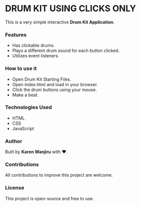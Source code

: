 # DRUM KIT USING CLICKS ONLY

This is a very simple interactive **Drum Kit Application**.

### Features
- Has clickable drums.
- Plays a different drum sound for each button clicked.
- Utilizes event listeners.

### How to use it
- Open Drum Kit Starting Files.
- Open index.html and load in your browser.
- Click the drum buttons using your mouse.
- Make a beat.

### Technologies Used
- HTML
- CSS
- JavaScript

### Author
Built by **Karen Wanjiru** with ❤️.

### Contributions
All contributions to improve this project are welcome.

### License
This project is open-source and free to use. 



